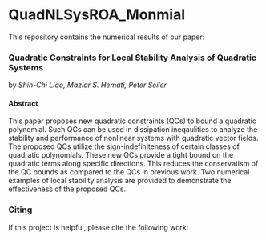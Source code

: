 # QuadNLSysROA_Monmial

This repository contains the numerical results of our paper:

### Quadratic Constraints for Local Stability Analysis of Quadratic Systems
by _Shih-Chi Liao, Maziar S. Hemati, Peter Seiler_

#### Abstract
This paper proposes new quadratic constraints (QCs) to bound a quadratic polynomial. Such QCs can be used in dissipation ineqaulities to analyze the stability and performance of nonlinear systems with quadratic vector fields. The proposed QCs utilize the sign-indefiniteness of certain classes of quadratic polynomials. These new QCs provide a tight bound on the quadratic terms along specific directions. This reduces the conservatism of the QC bounds as compared to the QCs in previous work. Two numerical examples of local stability analysis are provided to demonstrate the effectiveness of the proposed QCs. 




### Citing
If this project is helpful, please cite the following work:
